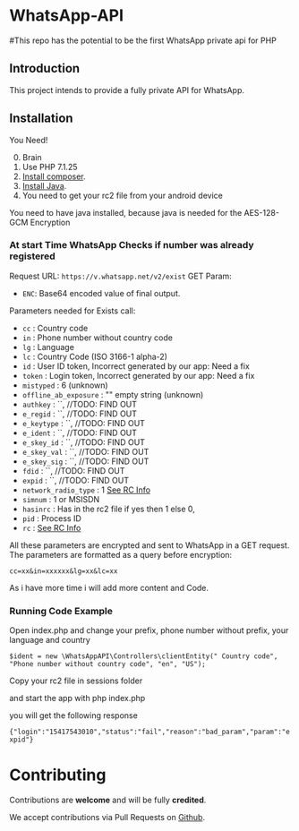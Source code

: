 # WhatsApp-API

#This repo has the potential to be the first WhatsApp private api for PHP

## Introduction

This project intends to provide a fully private API for WhatsApp.


## Installation

You Need! 

0. Brain
1. Use PHP 7.1.25
2. [Install composer](https://getcomposer.org/).
3. [Install Java](https://www.java.com/en/download/).
4. You need to get your rc2 file from your android device

You need to have java installed, because java is needed for the AES-128-GCM Encryption

### At start Time WhatsApp Checks if number was already registered
Request URL: `https://v.whatsapp.net/v2/exist`
GET Param: 
- `ENC`: Base64 encoded value of final output.

Parameters needed for Exists call:
- `cc` : Country code
- `in` : Phone number without country code
- `lg` : Language
- `lc` : Country Code (ISO 3166-1 alpha-2)
- `id` : User ID token,     Incorrect generated by our app: Need a fix
- `token` : Login token,    Incorrect generated by our app: Need a fix
- `mistyped` : 6 (unknown)
- `offline_ab_exposure` : "" empty string (unknown)
- `authkey` : ``,        //TODO: FIND OUT
- `e_regid` : ``,        //TODO: FIND OUT
- `e_keytype` : ``,      //TODO: FIND OUT
- `e_ident` : ``,        //TODO: FIND OUT
- `e_skey_id` : ``,      //TODO: FIND OUT
- `e_skey_val` : ``,     //TODO: FIND OUT
- `e_skey_sig` : ``,     //TODO: FIND OUT
- `fdid` : ``,           //TODO: FIND OUT
- `expid` : ``,          //TODO: FIND OUT
- `network_radio_type` : 1 [See RC Info](https://github.com/socialAPIS/WhatsApp-API/blob/master/src/Constants/Network%20Types.txt)
- `simnum` : 1 or MSISDN
- `hasinrc` : Has in the rc2 file if yes then 1 else 0,
- `pid` : Process ID
- `rc` : [See RC Info](https://github.com/socialAPIS/WhatsApp-API/blob/master/src/Constants/RC_Info.txt)

All these parameters are encrypted and sent to WhatsApp in a GET request. The parameters are formatted as a query before encryption:

`cc=xx&in=xxxxxx&lg=xx&lc=xx`


As i have more time i will add more content and Code.


### Running Code Example

Open index.php and change your prefix, phone number without prefix, your language and country

`$ident = new \WhatsAppAPI\Controllers\clientEntity(" Country code", "Phone number without country code", "en", "US");`

Copy your rc2 file in sessions folder

and start the app with
php index.php

you will get the following response

`{"login":"15417543010","status":"fail","reason":"bad_param","param":"expid"}`

# Contributing

Contributions are **welcome** and will be fully **credited**.

We accept contributions via Pull Requests on [Github](https://github.com/socialAPIS/WhatsApp-API).

